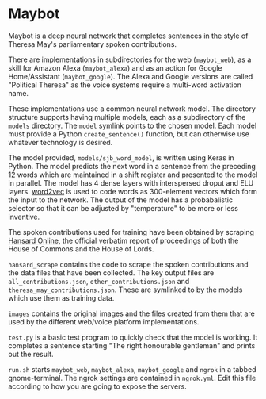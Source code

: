 Maybot
======

Maybot is a deep neural network that completes sentences in the style of Theresa May's parliamentary spoken contributions.

There are implementations in subdirectories for the web (`maybot_web`), as a skill for Amazon Alexa (`maybot_alexa`) and as an action for Google Home/Assistant (`maybot_google`). The  Alexa and Google versions are called "Political Theresa" as the voice systems require a multi-word activation name.

These implementations use a common neural network model. The directory structure supports having multiple models, each as a subdirectory of the `models` directory. The `model` symlink points to the chosen model. Each model must provide a Python `create_sentence()` function, but can otherwise use whatever technology is desired.

The model provided, `models/sjb_word_model`, is written using Keras in Python. The model predicts the next word in a sentence from the preceding 12 words which are maintained in a shift register and presented to the model in parallel. The model has 4 dense layers with interspersed droput and ELU layers. [word2vec](https://radimrehurek.com/gensim/models/word2vec.html) is used to code words as 300-element vectors which form the input to the network. The output of the model has a probabalistic selector so that it can be adjusted by "temperature" to be more or less inventive.

The spoken contributions used for training have been obtained by scraping [Hansard Online](https://hansard.parliament.uk/), the official verbatim report of proceedings of both the House of Commons and the House of Lords.

`hansard_scrape` contains the code to scrape the spoken contributions and the data files that have been collected. The key output files are `all_contributions.json`, `other_contributions.json` and `theresa_may_contributions.json`. These are symlinked to by the models which use them as training data.

`images` contains the original images and the files created from them that are used by the different web/voice platform implementations.

`test.py` is a basic test program to quickly check that the model is working. It completes a sentence starting "The right honourable gentleman" and prints out the result.

`run.sh` starts `maybot_web`, `maybot_alexa`, `maybot_google` and `ngrok` in a tabbed gnome-terminal. The ngrok settings are contained in `ngrok.yml`. Edit this file according to how you are going to expose the servers.
